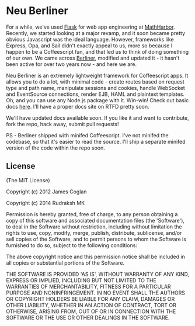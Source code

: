# Neu Berliner

For a while, we've used [Flask](http://flask.pocoo.org) for web app engineering at [MathHarbor](http://mathharbor.com). Recently, we started looking at a major revamp, and it soon became pretty obvious Javascript was the ideal language. However, frameworks like Express, Opa, and Sail didn't exactly appeal to us, more so because I happen to be a Coffeescript fan, and that led us to think of doing something of our own. We came across [Berliner](http://berliner.jcoglan.com), modified and updated it - it hasn't been active for over two years now - and here we are.

Neu Berliner is an extremely lightweight framework for Coffeescript apps. It allows you to do a lot, with minimal code - create routes based on request type and path name, manipulate sessions and cookies, handle WebSocket and EventSource connections, render EJB, HAML and plaintext templates. Oh, and you can use any Node.js package with it. Win-win! Check out basic docs [here](https://github.com/rudimk/neu-berliner/wiki/Docs). I'll have a proper docs site on RTFD pretty soon.

We'll have updated docs available soon. If you like it and want to contribute, fork the repo, hack away, submit pull requests!

PS - Berliner shipped with minifed Coffeescript. I've not minifed the codebase, so that it's easier to read the source. I'll ship a separate minifed version of the code within the repo soon.


## License

(The MIT License)

Copyright (c) 2012 James Coglan

Copyright (c) 2014 Rudraksh MK

Permission is hereby granted, free of charge, to any person obtaining a copy of
this software and associated documentation files (the 'Software'), to deal in
the Software without restriction, including without limitation the rights to use,
copy, modify, merge, publish, distribute, sublicense, and/or sell copies of the
Software, and to permit persons to whom the Software is furnished to do so,
subject to the following conditions:

The above copyright notice and this permission notice shall be included in all
copies or substantial portions of the Software.

THE SOFTWARE IS PROVIDED 'AS IS', WITHOUT WARRANTY OF ANY KIND, EXPRESS OR
IMPLIED, INCLUDING BUT NOT LIMITED TO THE WARRANTIES OF MERCHANTABILITY, FITNESS
FOR A PARTICULAR PURPOSE AND NONINFRINGEMENT. IN NO EVENT SHALL THE AUTHORS OR
COPYRIGHT HOLDERS BE LIABLE FOR ANY CLAIM, DAMAGES OR OTHER LIABILITY, WHETHER
IN AN ACTION OF CONTRACT, TORT OR OTHERWISE, ARISING FROM, OUT OF OR IN
CONNECTION WITH THE SOFTWARE OR THE USE OR OTHER DEALINGS IN THE SOFTWARE.
